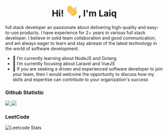 <h1 align="center">Hi! <img src="https://raw.githubusercontent.com/ABSphreak/ABSphreak/master/gifs/Hi.gif" width="40px" />, I'm Laiq</h1>

full stack developer an passionate about delivering high-quality and easy-to-use products. I have experience for 2+ years in various full stack developer. I believe in solid team collaboration and good communication, and am always eager to learn and stay abreast of the latest technology in the world of software development.


- 🔭 I’m currently learning about NodeJS and Golang
- 🌱 I’m currently focusing about Laravel and VueJS
- 💬 If you are seeking a driven and experienced software developer to join your team, then I would welcome the opportunity to discuss how my skills and expertise can contribute to your organization's success

  
### Github Statistic
<p align="left">
<a href="https://github.com/ahmadlaiq97">
  <img height="180em" src="https://github-readme-stats-eight-theta.vercel.app/api?username=ahmadlaiq&show_icons=true&theme=algolia&include_all_commits=true&count_private=true"/>
  <img height="180em" src="https://github-readme-stats-eight-theta.vercel.app/api/top-langs/?username=ahmadlaiq&layout=compact&langs_count=8&theme=algolia"/>
</a>
</p>

### LeetCode

![Leetcode Stats](https://leetcard.jacoblin.cool/ahmadlaiq?ext=contest)
